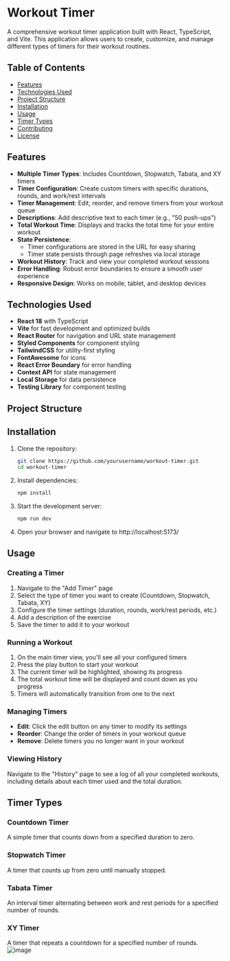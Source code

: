 # Workout Timer

A comprehensive workout timer application built with React, TypeScript, and Vite. This application allows users to create, customize, and manage different types of timers for their workout routines.

## Table of Contents

- [Features](#features)
- [Technologies Used](#technologies-used)
- [Project Structure](#project-structure)
- [Installation](#installation)
- [Usage](#usage)
- [Timer Types](#timer-types)
- [Contributing](#contributing)
- [License](#license)

## Features

- **Multiple Timer Types**: Includes Countdown, Stopwatch, Tabata, and XY timers
- **Timer Configuration**: Create custom timers with specific durations, rounds, and work/rest intervals
- **Timer Management**: Edit, reorder, and remove timers from your workout queue
- **Descriptions**: Add descriptive text to each timer (e.g., "50 push-ups")
- **Total Workout Time**: Displays and tracks the total time for your entire workout
- **State Persistence**: 
  - Timer configurations are stored in the URL for easy sharing
  - Timer state persists through page refreshes via local storage
- **Workout History**: Track and view your completed workout sessions
- **Error Handling**: Robust error boundaries to ensure a smooth user experience
- **Responsive Design**: Works on mobile, tablet, and desktop devices

## Technologies Used

- **React 18** with TypeScript
- **Vite** for fast development and optimized builds
- **React Router** for navigation and URL state management
- **Styled Components** for component styling
- **TailwindCSS** for utility-first styling
- **FontAwesome** for icons
- **React Error Boundary** for error handling
- **Context API** for state management
- **Local Storage** for data persistence
- **Testing Library** for component testing

## Project Structure

## Installation

1. Clone the repository:
   ```bash
   git clone https://github.com/yourusername/workout-timer.git
   cd workout-timer
   ```

2. Install dependencies:
   ```bash
   npm install
   ```

3. Start the development server:
   ```bash
   npm run dev
   ```

4. Open your browser and navigate to http://localhost:5173/

## Usage

### Creating a Timer
1. Navigate to the "Add Timer" page
2. Select the type of timer you want to create (Countdown, Stopwatch, Tabata, XY)
3. Configure the timer settings (duration, rounds, work/rest periods, etc.)
4. Add a description of the exercise
5. Save the timer to add it to your workout

### Running a Workout

1. On the main timer view, you'll see all your configured timers
2. Press the play button to start your workout
3. The current timer will be highlighted, showing its progress
4. The total workout time will be displayed and count down as you progress
5. Timers will automatically transition from one to the next

### Managing Timers

- **Edit**: Click the edit button on any timer to modify its settings
- **Reorder**: Change the order of timers in your workout queue
- **Remove**: Delete timers you no longer want in your workout

### Viewing History

Navigate to the "History" page to see a log of all your completed workouts, including details about each timer used and the total duration.

## Timer Types

### Countdown Timer
A simple timer that counts down from a specified duration to zero.

### Stopwatch Timer
A timer that counts up from zero until manually stopped.

### Tabata Timer
An interval timer alternating between work and rest periods for a specified number of rounds.
### XY Timer
A timer that repeats a countdown for a specified number of rounds.
![image](https://github.com/user-attachments/assets/e24dbd62-04f5-475b-b761-2206f1ca204a)


